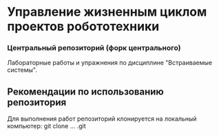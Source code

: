 # Управление жизненным циклом проектов робототехники
### Центральный репозиторий (форк центрального)

Лабораторные работы и упражнения по дисциплине
"Встраиваемые системы".

## Рекомендации по использованию репозитория

Для выполнения работ репозиторий клонируется на локальный компьютер:
git clone ... .git

